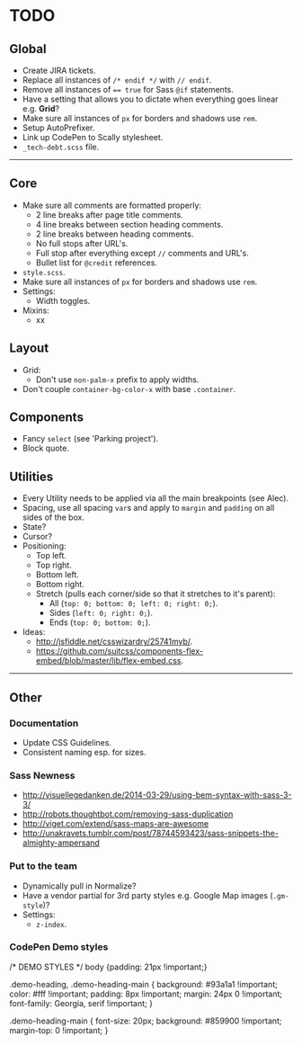 # TODO

## Global

- Create JIRA tickets.
- Replace all instances of `/* endif */` with `// endif`.
- Remove all instances of `== true` for Sass `@if` statements.
- Have a setting that allows you to dictate when everything goes linear e.g. **Grid**?
- Make sure all instances of `px` for borders and shadows use `rem`.
- Setup AutoPrefixer.
- Link up CodePen to Scally stylesheet.
- `_tech-debt.scss` file.


---


## Core

- Make sure all comments are formatted properly:
  - 2 line breaks after page title comments.
  - 4 line breaks between section heading comments.
  - 2 line breaks between heading comments.
  - No full stops after URL's.
  - Full stop after everything except `//` comments and URL's.
  - Bullet list for `@credit` references.
- `style.scss`.
- Make sure all instances of `px` for borders and shadows use `rem`.
- Settings:
  - Width toggles.
- Mixins:
  - xx

## Layout

- Grid:
  - Don't use `non-palm-x` prefix to apply widths.
- Don't couple `container-bg-color-x` with base `.container`.

## Components

- Fancy `select` (see 'Parking project').
- Block quote.

## Utilities

- Every Utility needs to be applied via all the main breakpoints (see Alec).
- Spacing, use all spacing `var`s and apply to `margin` and `padding` on all sides of the box.
- State?
- Cursor?
- Positioning:
  - Top left.
  - Top right.
  - Bottom left.
  - Bottom right.
  - Stretch (pulls each corner/side so that it stretches to it's parent):
    - All (`top: 0; bottom: 0; left: 0; right: 0;`).
    - Sides (`left: 0; right: 0;`).
    - Ends (`top: 0; bottom: 0;`).
- Ideas:
  - <http://jsfiddle.net/csswizardry/25741myb/>.
  - <https://github.com/suitcss/components-flex-embed/blob/master/lib/flex-embed.css>.


---


## Other

### Documentation

- Update CSS Guidelines.
- Consistent naming esp. for sizes.

### Sass Newness

- <http://visuellegedanken.de/2014-03-29/using-bem-syntax-with-sass-3-3/>
- <http://robots.thoughtbot.com/removing-sass-duplication>
- <http://viget.com/extend/sass-maps-are-awesome>
- <http://unakravets.tumblr.com/post/78744593423/sass-snippets-the-almighty-ampersand>

### Put to the team

- Dynamically pull in Normalize?
- Have a vendor partial for 3rd party styles e.g. Google Map images (`.gm-style`)?
- Settings:
  - `z-index`.

### CodePen Demo styles

  /* DEMO STYLES */
  body {padding: 21px !important;}

  .demo-heading,
  .demo-heading-main {
    background: #93a1a1 !important;
    color: #fff !important;
    padding: 8px !important;
    margin: 24px 0 !important;
    font-family: Georgia, serif !important;
  }

  .demo-heading-main {
    font-size: 20px;
    background: #859900 !important;
    margin-top: 0 !important;
  }